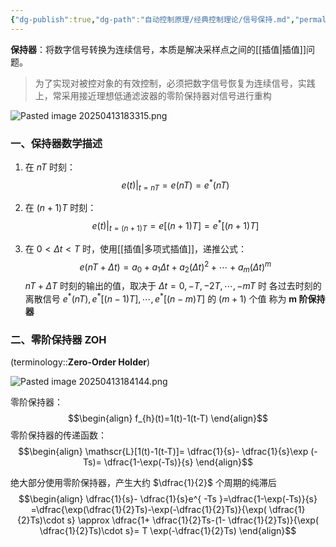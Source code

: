 ```yaml
---
{"dg-publish":true,"dg-path":"自动控制原理/经典控制理论/信号保持.md","permalink":"/自动控制原理/经典控制理论/信号保持/","dgPassFrontmatter":true,"noteIcon":"","created":"2024-07-05T14:08:00.000+08:00","updated":"2025-04-13T18:42:32.499+08:00"}
---
```



**保持器**：将数字信号转换为连续信号，本质是解决采样点之间的[[插值\|插值]]问题。
> 为了实现对被控对象的有效控制，必须把数字信号恢复为连续信号，实践上，常采用接近理想低通滤波器的零阶保持器对信号进行重构

![Pasted image 20250413183315.png](/img/user/Functional%20files/Photo%20Resources/Pasted%20image%2020250413183315.png)
### 一、保持器数学描述
1. 在 $nT$ 时刻：
$$e(t)\Big|_{t=nT}=e(nT)=e^{*}(nT)$$

2. 在 $(n+1)T$ 时刻：
$$e(t)\Big|_{t=(n+1)T}=e[ (n+1)T]=e^{*} [ (n+1)T]$$

3. 在 $0<\Delta t<T$ 时，使用[[插值\|多项式插值]]，递推公式：
$$e(nT+\Delta t)=a_{0}+a_{1}\Delta t+a_{2}(\Delta t)^{2}+\cdots+a_{m}(\Delta t)^{m}$$
$nT+\Delta T$ 时刻的输出的值，取决于 $\Delta t=0,-T,-2T,\cdots,-mT$ 时
各过去时刻的离散信号 $e^{*}(nT),e^{*}[(n-1)T],\cdots,e^{*}[(n-m)T]$ 的 $(m+1)$ 个值
称为 **m 阶保持器**

### 二、零阶保持器 ZOH
(terminology::**Zero-Order Holder**)

![Pasted image 20250413184144.png](/img/user/Functional%20files/Photo%20Resources/Pasted%20image%2020250413184144.png)


零阶保持器：
$$\begin{align}
f_{h}(t)=1(t)-1(t-T)
\end{align}$$
零阶保持器的传递函数：
$$\begin{align}
\mathscr{L}[1(t)-1(t-T)]= \dfrac{1}{s}- \dfrac{1}{s}\exp (-Ts)= \dfrac{1-\exp(-Ts)}{s}
\end{align}$$

绝大部分使用零阶保持器，产生大约 $\dfrac{1}{2}$ 个周期的纯滞后
$$\begin{align}
\dfrac{1}{s}- \dfrac{1}{s}e^{ -Ts }=\dfrac{1-\exp(-Ts)}{s} =\dfrac{\exp(\dfrac{1}{2}Ts)-\exp(-\dfrac{1}{2}Ts)}{\exp( \dfrac{1}{2}Ts)\cdot s} \approx \dfrac{1+ \dfrac{1}{2}Ts-(1- \dfrac{1}{2}Ts)}{\exp( \dfrac{1}{2}Ts)\cdot s}= T \exp(-\dfrac{1}{2}Ts)
\end{align}$$


